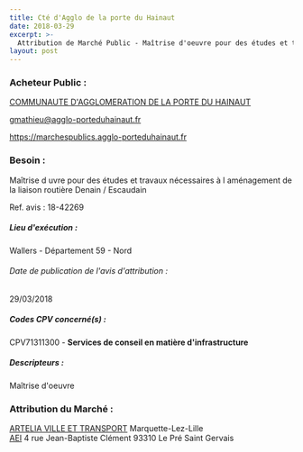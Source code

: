 ```yaml
---
title: Cté d'Agglo de la porte du Hainaut
date: 2018-03-29
excerpt: >-
  Attribution de Marché Public - Maîtrise d'oeuvre pour des études et travaux nécessaires à l'aménagement de la liaison routière Denain / Escaudain
layout: post
---
```


### Acheteur Public : 
<a href="/acheteur-32/siren-200042190"> COMMUNAUTE D'AGGLOMERATION DE LA PORTE DU HAINAUT</a><br/>



gmathieu@agglo-porteduhainaut.fr


https://marchespublics.agglo-porteduhainaut.fr
### Besoin :

Maîtrise d uvre pour des études et travaux nécessaires à l aménagement de la liaison routière Denain / Escaudain

Ref. avis : 18-42269


##### Lieu d'exécution :

Wallers - Département 59 - Nord

###### Date de publication de l'avis d'attribution : 
29/03/2018

##### Codes CPV concerné(s) :
CPV71311300 - **Services de conseil en matière d'infrastructure** <br/>

##### Descripteurs :
Maîtrise d'oeuvre <br/>

### Attribution du Marché :
<a href="/entreprise-262/siren-444523526"> ARTELIA VILLE ET TRANSPORT</a>      Marquette-Lez-Lille <br/>
<a href="/entreprise-260/siren-414982959"> AEI</a>    4 rue Jean-Baptiste Clément 93310 Le Pré Saint Gervais <br/>
